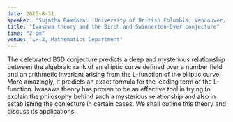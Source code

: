 ```yaml
---
date: 2015-8-31
speaker: "Sujatha Ramdorai (University of British Columbia, Vancouver, Canada)"
title: "Iwasawa theory and the Birch and Swinnerton-Dyer conjecture"
time: "2 pm" 
venue: "LH-2, Mathematics Department"
---
```

The celebrated BSD conjecture predicts a deep and mysterious relationship between the algebraic rank
of an elliptic curve defined over a number field and an arithmetic invariant arising from the L-function
of the elliptic curve. More amazingly, it predicts an exact formula for the leading term of the L-function.
Iwasawa theory has proven to be an effective tool in trying to explain the philosophy behind such a
mysterious relationship and also in establishing the conjecture in certain cases. We shall outline this
theory and discuss its applications.
